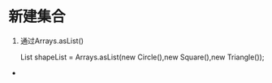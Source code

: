# 新建集合

1.  通过Arrays.asList()

      List <Shape> shapeList = Arrays.asList(new Circle(),new Square(),new Triangle());
*
